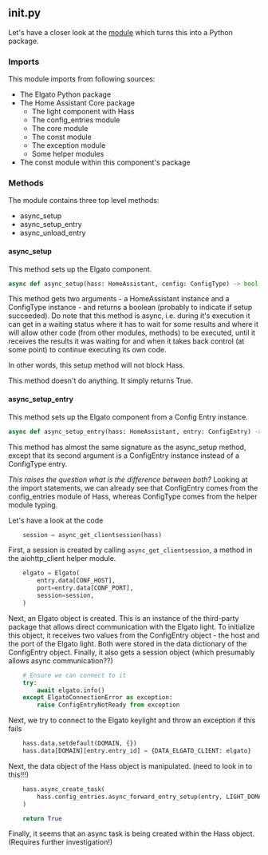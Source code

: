 ## __init.py__

Let's have a closer look at the [module](https://github.com/home-assistant/core/blob/dev/homeassistant/components/elgato/__init__.py) which turns this into a Python package.

### Imports
This module imports from following sources:
- The Elgato Python package 
- The Home Assistant Core package
    - The light component with Hass
    - The config_entries module
    - The core module
    - The const module
    - The exception module
    - Some helper modules
- The const module within this component's package

### Methods
The module contains three top level methods:
- async_setup
- async_setup_entry
- async_unload_entry

#### async_setup
This method sets up the Elgato component.

```python 
async def async_setup(hass: HomeAssistant, config: ConfigType) -> bool:
```
This method gets two arguments - a HomeAssistant instance and a ConfigType instance - and returns a boolean (probably to indicate if setup succeeded). Do note that this method is async, i.e. during it's execution it can get in a waiting status where it has to wait for some results and where it will allow other code (from other modules, methods) to be executed, until it receives the results it was waiting for and when it takes back control (at some point) to continue executing its own code. 

In other words, this setup method will not block Hass.

This method doesn't do anything. It simply returns True.

#### async_setup_entry
This method sets up the Elgato component from a Config Entry instance.

```python 
async def async_setup_entry(hass: HomeAssistant, entry: ConfigEntry) -> bool:
```

This method has almost the same signature as the async_setup method, except that its second argument is a ConfigEntry instance instead of a ConfigType entry. 

_This raises the question what is the difference between both?_ Looking at the import statements, we can already see that ConfigEntry comes from the config_entries module of Hass, whereas ConfigType comes from the helper module typing.

Let's have a look at the code

```python
    session = async_get_clientsession(hass)
```

First, a session is created by calling `async_get_clientsession`, a method in the aiohttp_client helper module.

```python
    elgato = Elgato(
        entry.data[CONF_HOST],
        port=entry.data[CONF_PORT],
        session=session,
    )
```

Next, an Elgato object is created. This is an instance of the third-party package  that allows direct communication with the Elgato light. To initialize this object, it receives two values from the ConfigEntry object - the host and the port of the Elgato light. Both were stored in the data dictionary of the ConfigEntry object. Finally, it also gets a session object (which presumably allows async communication??)

```python
    # Ensure we can connect to it
    try:
        await elgato.info()
    except ElgatoConnectionError as exception:
        raise ConfigEntryNotReady from exception

```

Next, we try to connect to the Elgato keylight and throw an exception if this fails

```python
    hass.data.setdefault(DOMAIN, {})
    hass.data[DOMAIN][entry.entry_id] = {DATA_ELGATO_CLIENT: elgato}


```

Next, the data object of the Hass object is manipulated. (need to look in to this!!!)

```python
    hass.async_create_task(
        hass.config_entries.async_forward_entry_setup(entry, LIGHT_DOMAIN)
    )

    return True
```

Finally, it seems that an async task is being created within the Hass object. (Requires further investigation!)
